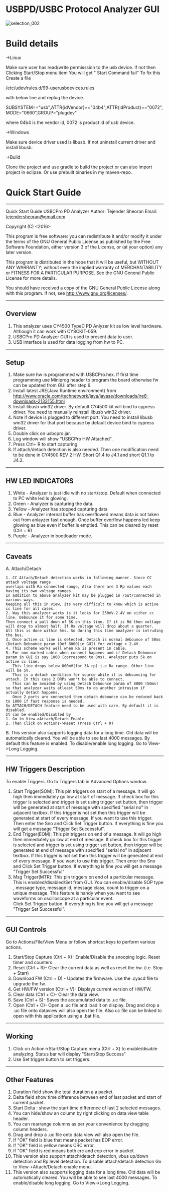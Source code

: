 # USBPD/USBC Protocol Analyzer GUI

![selection_002](https://cloud.githubusercontent.com/assets/22388206/19316287/786e1b62-90be-11e6-9669-a4b8badd5d12.png)

# Build details

->Linux

Make sure user has read/write permisssion to the usb device. If not then Clicking Start/Stop menu item
You will get " Start Command fail"
To fix this
Create a file 

/etc/udev/rules.d/99-userusbdevices.rules 

with below line and replug the device. 

SUBSYSTEM=="usb",ATTR{idVendor}=="04b4",ATTR{idProduct}=="0072",MODE="0660",GROUP="plugdev"

where 04b4 is the vendor id, 0072 is product id of usb device.

->Windows

Make sure device driver used is libusb. If not uninstall current driver and install libusb.

->Build

Clone the project and use gradle to build the project or can also import project in eclipse.
Or use prebuilt binaries in my maven-repo.

# Quick Start Guide
--------------------------------------------------------------------------------
Quick Start Guide USBCPro PD Analyzer
Author: Tejender Sheoran
Email: tejendersheoran@gmail.com

Copyright (C) <2016>  <Tejender Sheoran>

This program is free software: you can redistribute it and/or modify
it under the terms of the GNU General Public License as published by
the Free Software Foundation, either version 3 of the License, or
(at your option) any later version.

This program is distributed in the hope that it will be useful,
but WITHOUT ANY WARRANTY; without even the implied warranty of
MERCHANTABILITY or FITNESS FOR A PARTICULAR PURPOSE.  See the
GNU General Public License for more details.

You should have received a copy of the GNU General Public License
along with this program.  If not, see <http://www.gnu.org/licenses/>.

-------------------------------------------------------------------------------
Overview
--------------------------------------------------------------------------------
1. This analyzer uses CY4500 TypeC PD Anlyzer kit as low level hardware. Although it can work 
   with CY8CKIT-059.
2. USBCPro PD Analyzer GUI is used to present data to user.
3. USB interface is used for data logging from hw to PC.

--------------------------------------------------------------------------------
Setup
-------------------------------------------------------------------------------
1. Make sure hw is programmed with USBCPro.hex. If first time programming use Miniprog 
   header to program the board otherwise fw can be updated from GUI after step 6.
2. Install latest JRE(Java Runtime environment) from http://www.oracle.com/technetwork/java/javase/downloads/jre8-downloads-2133155.html
3. Install libusb win32 driver. By default CY4500 kit will bind to cypress driver. You need to manually reinstall libusb win32 driver.
4. Note if device is plugged to different port. You need to install libusb win32 driver for that port because by default device bind to cypress driver.
5. Double click on usbcpro.jar.
6. Log window will show "USBCPro HW Attached".
7. Press Ctrl+ R to start capturing.
8. If attach/detach detection is also needed. Then one modification need to be done in CY4500 REV 2 HW. Short Q1.4 to J4.1 and short Q1.1 to J4.2.

--------------------------------------------------------------------------------
HW LED INDICATORS
--------------------------------------------------------------------------------
1. White - Analyzer is just idle with no start/stop. Default when connected to PC white led is glowing.
2. Green - Analyzer is capturing the data.
3. Yellow - Analyzer has stopped capturing data
4. Blue - Analyzer internal buffer has overflowed means data is not taken out from anlayzer fast enough. 
   Once buffer overflow happens led keep glowing as blue even if buffer is emptied. This can be cleared by reset (Ctrl + R)
5. Purple - Analyzer in bootloader mode.

--------------------------------------------------------------------------------
Caveats
--------------------------------------------------------------------------------
A. Attach/Detach 

	1. CC Attach/Detach detection works in following manner. Since CC attach voltage range 
	overlaps with Ra connected range, Also there are 3 Rp values each having its own voltage ranges.
	In addition to above analyzer kit may be plugged in /out/connected in various ways.
	Keeping all this in view, its very difficult to know which is active cc line for all cases.
	2. Way this analyzer works is it looks for 250mV-2.4V on either cc line. Debounce it for some time.
	Then connect a pull down of 5K on this line. If it is Rd then voltage will drop to almost half. If Ra voltage will drop about a quarter.
	All this is done within 5ms. So during this time analyzer is intruding the bus.
	3. Once active cc line is detected. Detach is normal debounce of 50ms (Detach Debounce param (Def 8000)in GUI) for voltage > 2.4V.
	4. This scheme works well when Ra is present in cable.
	5. For non marked cable when connect happens and if Detach Debounce param in GUI is say 1000 (correspond to 8ms). Analyzer puts 5k on active cc line.
       This line drops below 800mV(for 3A rp) i.e Ra range. Other line will be 5V.
	   This is a detach condition for source while it is debouncing for attach. In this case 2 DRPs won't be able to connect.
       This can be avoided by using Detach Debounce param of 8000 (50ms) so that analyzer waits atleast 50ms to do another intrusion if actually detach happens.	   
	   Once 2 ports are connected then detach debounce can be reduced back to 1000 if fast response is needed.
	So ATTACH/DETACH feature need to be used with care. By default it is disabled.
	It can be enabled/Disabled by
	1. Go to View->Attach/Detach Enable
	2. Then Click on Actions->Reset (Press Ctrl + R)
	
B. This version also supports logging data for a long time. Old data will be automatically cleared.
   You will be able to see last 4000 messages. By default this feature is enabled. To disable/enable long logging. Go to View->Long Logging.	
   
--------------------------------------------------------------------------------
HW Triggers Description
--------------------------------------------------------------------------------
To enable Triggers. Go to Triggers tab in Advanced Options window.

1. Start Trigger(SOM): This pin triggers on start of a message. It will go high 
   then immediately go low at start of message. If check box for this trigger is selected
   and trigger is set using trigger set button, then trigger will be generated at start of
   message with specified "serial no" in adjacent textbox. If this trigger is not
   set then this trigger will be generated at start of every message.
   If you want to use this trigger. Then enter the Sno and Click Set Trigger button. 
   If everything is fine you will get a message "Trigger Set Successful". 
2. End Trigger(EOM): This pin triggers on end of a message. It will go high 
   then immediately go low at end of message. If check box for this trigger is selected
   and trigger is set using trigger set button, then trigger will be generated at end of
   message with specified "serial no" in adjacent textbox. If this trigger is not
   set then this trigger will be generated at end of every message.
   If you want to use this trigger. Then enter the Sno and Click Set Trigger button. 
   If everything is fine you will get a message "Trigger Set Successful"  
3. Msg  Trigger(MTR): This pin triggers on end of a particular message.
   This is enabled/disabled/Set from GUI. 
   You can enable/disable SOP type , message type, message id, message class, count to trigger on a unique 
   message. This feature is handy when you want to see waveforms on oscilloscope at 
   a particular event.   
   Click Set Trigger button. If everything is fine you will get a message "Trigger Set Successful".    

--------------------------------------------------------------------------------  
GUI Controls
--------------------------------------------------------------------------------
Go to Actions/File/View Menu or follow shortcut keys to perform various actions.
1. Start/Stop Capture (Ctrl + X)- Enable/Disable the snooping logic. Reset timer and counters.
2. Reset (Ctrl + R)- Clear the current data as well as reset the hw. (i.e. Stop + Start)
3. Download FW (Ctrl + D) -  Updates the firmware. Use the .cyacd file to upgrade the fw.
4. Get HW/FW version (Ctrl + V)- Displays current version of HW/FW.
5. Clear data (Ctrl + C)- Clear the data view.
6. Save  (Ctrl + S)- Saves the accumulated data to .uc file. 
7. Open  (Ctrl + O)- Open a .uc file and load it on display.
   Drag and drop a .uc file onto dataview will also open the file. Also uc file can be linked to open with 
   this application using a .bat file.

--------------------------------------------------------------------------------   
Working
--------------------------------------------------------------------------------
1. Click on Action->Start/Stop Capture menu (Ctrl + X) to enable/disable analyzing. Status bar will display "Start/Stop Success"
2. Use Set trigger button to set triggers.  
   
--------------------------------------------------------------------------------   
Other Features
--------------------------------------------------------------------------------
1. Duration field show the total duration a a packet.
2. Delta field show time difference between end of last packet and start of current packet.
3. Start Delta : show the start time difference of last 2 selected messages.
4. You can hide/show an column by right clicking on data view table header.
5. You can rearrange columns as per your convenience by dragging column headers.
6. Drag and drop a .uc file onto data view will also open the file.
7. If "OK" field is blue that means packet has EOP error.
8. If "OK" field is yellow means CRC error.
9. If "OK" field is red means both crc and eop error in packet.
10. This version also support attach/detach detection, vbus up/down detection and Rp level detection. To disable
    attach/detach detection Go to View->Attach/Detach enable menu.
11. This version also supports logging data for a long time. Old data will be automatically cleared.
    You will be able to see last 4000 messages. To enable/disable long logging. Go to View->Long Logging.
	
  
